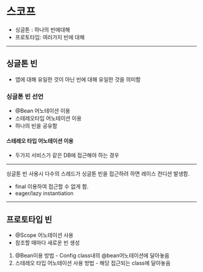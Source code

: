 스코프
====
- 싱글톤   : 하나의 빈에대해
- 프로토타입: 여러가지 빈에 대해
----
## 싱글톤 빈
- 앱에 대해 유일한 것이 아닌 빈에 대해 유일한 것을 의미함

### 싱글톤 빈 선언
- @Bean 어노테이션 이용
- 스테레오타입 어노테이션 이용
- 하나의 빈을 공유함

#### 스테레오 타입 어노테이션 이용
- 두가지 서비스가 같은 DB에 접근해야 하는 경우

----
싱글톤 빈 사용시 다수의 스레드가 싱글톤 빈을 접근하려 하면 레이스 컨디션 발생함.
- final 이용하여 접근할 수 없게 함.
- eager/lazy instantiation
----
## 프로토타입 빈
- @Scope 어노테이션 사용
- 참조할 때마다 새로운 빈 생성

1. @Bean이용 방법 - Config class내의 @bean어노테이션에 달아놓음
2. 스테레오 타입 어노테이션 사용 방법 - 해당 접근되는 class에 달아놓음
